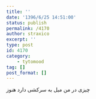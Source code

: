 ```yaml
---
title: ''
date: '1396/6/25 14:51:00'
status: publish
permalink: /4170
author: straxico
excerpt: ''
type: post
id: 4170
category:
    - tytomood
tag: []
post_format: []
---
```

چیزی در من میل به سرکشی دارد هنوز